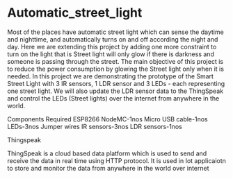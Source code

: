# Automatic_street_light

Most of the places have automatic street light which can sense the daytime and nighttime, and automatically turns on  and off according the night and day. Here we are extending this project by adding one more constraint to turn on the light that is Street light will only glow if there is darkness and someone is passing through the street. The main objective of this project is to reduce the power consumption by glowing the Street light only when it is needed. In this project we are demonstrating the prototype of the Smart Street Light with 3 IR sensors, 1 LDR sensor and 3 LEDs - each representing one street light. We will also update the LDR sensor data to the ThingSpeak and control the LEDs (Street lights) over the internet from anywhere in the world.

Components Required
    ESP8266 NodeMC-1nos
    Micro USB cable-1nos
    LEDs-3nos
    Jumper wires
    IR sensors-3nos
    LDR sensors-1nos
    
Thingspeak

   ThingSpeak is a cloud based data platform which is used to send and receive the data in real time using HTTP protocol. It is used in Iot applicaiotn to store and monitor the    data from anywhere in the world over internet 




